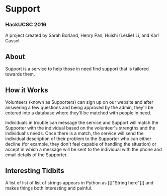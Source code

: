 # Support
### HackUCSC 2016
A project created by Sarah Borland, Henry Pan, Huishi (Leslie) Li, and Karl Cassel.

## About
Support is a service to help those in need find support that is tailored
towards them.

## How it Works
Volunteers (known as Supporters) can sign up on our website and after
answering a few questions and being approved by the admin, they'll be
entered into a database where they'll be matched with people in need.

Individuals in trouble can message the service and Support will match
the Supporter with the individual based on the volunteer's strengths
and the individual's needs. Once there is a match, the service will
send the individual description of their problem to the Supporter who
can either decline (for example, they don't feel capable of handling
the situation) or accept in which a message will be sent to the
individual with the phone and email details of the Supporter.



## Interesting Tidbits
A list of list of list of strings appears in Python as
[[["String here"]]] and makes things both interesting and painful.
